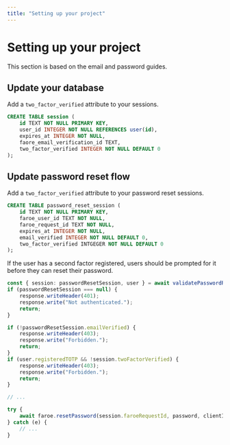 ```yaml
---
title: "Setting up your project"
---
```


# Setting up your project

This section is based on the email and password guides.

## Update your database

Add a `two_factor_verified` attribute to your sessions.

```sql
CREATE TABLE session (
    id TEXT NOT NULL PRIMARY KEY,
    user_id INTEGER NOT NULL REFERENCES user(id),
    expires_at INTEGER NOT NULL,
    faore_email_verification_id TEXT,
    two_factor_verified INTEGER NOT NULL DEFAULT 0
);
```

## Update password reset flow

Add a `two_factor_verified` attribute to your password reset sessions.

```sql
CREATE TABLE password_reset_session (
    id TEXT NOT NULL PRIMARY KEY,
    faroe_user_id TEXT NOT NULL,
    faroe_request_id TEXT NOT NULL,
    expires_at INTEGER NOT NULL,
    email_verified INTEGER NOT NULL DEFAULT 0,
    two_factor_verified INTGEGER NOT NULL DEFAULT 0
);
```

If the user has a second factor registered, users should be prompted for it before they can reset their password.

```ts
const { session: passwordResetSession, user } = await validatePasswordResetRequest(request);
if (passwordResetSession === null) {
    response.writeHeader(401);
    response.write("Not authenticated.");
    return;
}

if (!passwordResetSession.emailVerified) {
    response.writeHeader(403);
    response.write("Forbidden.");
    return;
}
if (user.registeredTOTP && !session.twoFactorVerified) {
    response.writeHeader(403);
    response.write("Forbidden.");
    return;
}

// ...

try {
    await faroe.resetPassword(session.faroeRequestId, password, clientIP);
} catch (e) {
    // ...
}
```
